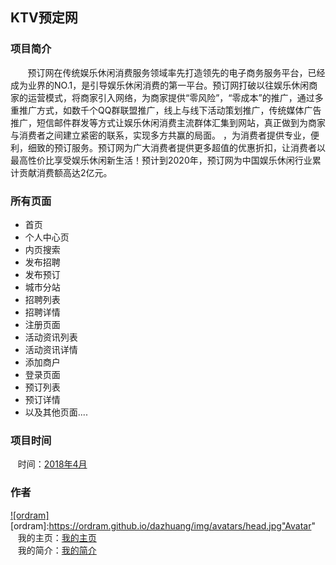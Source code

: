 ## KTV预定网

### 项目简介

&nbsp;&nbsp;&nbsp;&nbsp;&nbsp;&nbsp;&nbsp;预订网在传统娱乐休闲消费服务领域率先打造领先的电子商务服务平台，已经成为业界的NO.1，是引导娱乐休闲消费的第一平台。预订网打破以往娱乐休闲商家的运营模式，将商家引入网络，为商家提供“零风险”，“零成本”的推广，通过多重推广方式，如数千个QQ群联盟推广，线上与线下活动策划推广，传统媒体广告推广，短信邮件群发等方式让娱乐休闲消费主流群体汇集到网站，真正做到为商家与消费者之间建立紧密的联系，实现多方共赢的局面。 ，为消费者提供专业，便利，细致的预订服务。预订网为广大消费者提供更多超值的优惠折扣，让消费者以最高性价比享受娱乐休闲新生活！预计到2020年，预订网为中国娱乐休闲行业累计贡献消费额高达2亿元。


### 所有页面

- 首页
- 个人中心页
- 内页搜索 
- 发布招聘
- 发布预订
- 城市分站
- 招聘列表
- 招聘详情
- 注册页面
- 活动资讯列表 
- 活动资讯详情
- 添加商户
- 登录页面
- 预订列表
- 预订详情
- 以及其他页面....

### 项目时间

&nbsp;&nbsp;&nbsp;时间：[2018年4月](https://www.baidu.com/s?wd=%E6%97%A5%E6%9C%9F)

### 作者

[![ordram]](https://ordram.github.io/ordram/)  
[ordram]:https://ordram.github.io/dazhuang/img/avatars/head.jpg"Avatar"
<br>
&nbsp;&nbsp;&nbsp;我的主页：[我的主页](https://ordram.github.io/ordram/)
<br>
&nbsp;&nbsp;&nbsp;我的简介：[我的简介](https://ordram.github.io/dazhuang/)